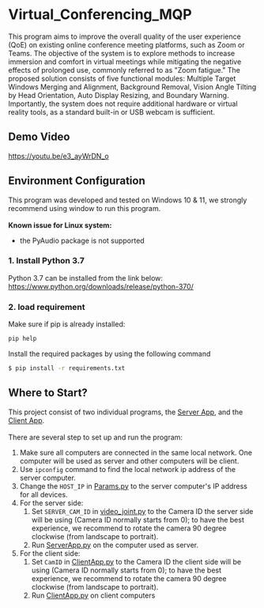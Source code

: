 # Virtual_Conferencing_MQP

This program aims to improve the overall quality of the user experience (QoE) on existing online conference meeting platforms, such as Zoom or Teams. The objective of the system is to explore methods to increase immersion and comfort in virtual meetings while mitigating the negative effects of prolonged use, commonly referred to as "Zoom fatigue." The proposed solution consists of five functional modules: Multiple Target Windows Merging and Alignment, Background Removal, Vision Angle Tilting by Head Orientation, Auto Display Resizing, and Boundary Warning. Importantly, the system does not require additional hardware or virtual reality tools, as a standard built-in or USB webcam is sufficient.

## Demo Video
https://youtu.be/e3_ayWrDN_o

## Environment Configuration
This program was developed and tested on Windows 10 & 11, we strongly recommend using window to run this program.<br /><br />
**Known issue for Linux system:**
- the PyAudio package is not supported
### 1. Install Python 3.7
Python 3.7 can be installed from the link below:<br />
https://www.python.org/downloads/release/python-370/
### 2. load requirement
Make sure if pip is already installed:<br />
```bash
pip help
```
Install the required packages by using the following command
```bash
$ pip install -r requirements.txt
```

## Where to Start?

This project consist of two individual programs, the [Server App](./server/ServerApp.py), and the [Client App](./client/ClientApp.py). <br /><br />
There are several step to set up and run the program:
1. Make sure all computers are connected in the same local network. One computer will be used as server and other computers will be client.
2. Use ```ipconfig``` command to find the local network ip address of the server computer. 
3. Change the ```HOST_IP``` in [Params.py](./Utils/Params.py) to the server computer's IP address for all devices.
4. For the server side: 
   1. Set ```SERVER_CAM_ID``` in [video_joint.py](./server/video_joint.py) to the Camera ID the server side will be using (Camera ID normally starts from 0); to have the best experience, we recommend to rotate the camera 90 degree clockwise (from landscape to portrait).
   2. Run [ServerApp.py](./server/ServerApp.py) on the computer used as server.
5. For the client side:
   1. Set ```CamID``` in [ClientApp.py](./client/ClientApp.py) to the Camera ID the client side will be using (Camera ID normally starts from 0); to have the best experience, we recommend to rotate the camera 90 degree clockwise (from landscape to portrait).
   2. Run [ClientApp.py](./client/ClientApp.py) on client computers

